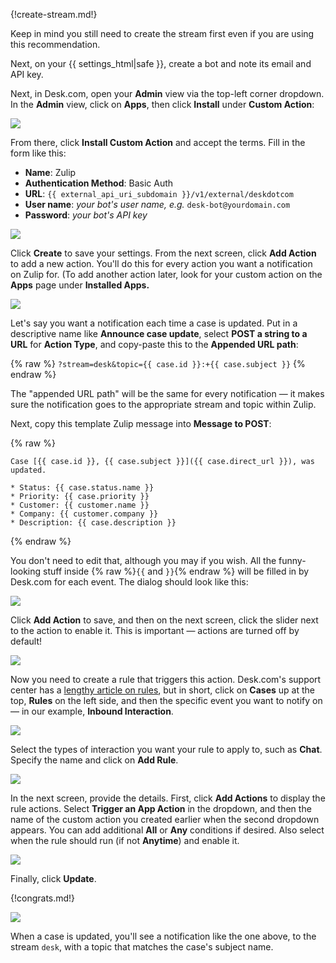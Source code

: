 {!create-stream.md!}

Keep in mind you still need to create the stream first even
if you are using this recommendation.

Next, on your {{ settings_html|safe }}, create a bot and
note its email and API key.

Next, in Desk.com, open your **Admin** view via the top-left
corner dropdown. In the **Admin** view, click on **Apps**, then
click **Install** under **Custom Action**:

![](/static/images/integrations/desk/001.png)

From there, click **Install Custom Action** and accept the terms.
Fill in the form like this:

* **Name**: Zulip
* **Authentication Method**: Basic Auth
* **URL**: `{{ external_api_uri_subdomain }}/v1/external/deskdotcom`
* **User name**: *your bot's user name, e.g.* `desk-bot@yourdomain.com`
* **Password**: *your bot's API key*

![](/static/images/integrations/desk/002.png)

Click **Create** to save your settings. From the next screen, click
**Add Action** to add a new action. You'll do this for every action
you want a notification on Zulip for. (To add another action later,
look for your custom action on the **Apps** page under
**Installed Apps.**

![](/static/images/integrations/desk/003.png)

Let's say you want a notification each time a case is updated. Put
in a descriptive name like **Announce case update**, select
**POST a string to a URL** for **Action Type**, and copy-paste this
to the **Appended URL path**:

{% raw %}
`?stream=desk&topic={{ case.id }}:+{{ case.subject }}`
{% endraw %}

The "appended URL path" will be the same for every notification —
it makes sure the notification goes to the appropriate stream and topic
within Zulip.

Next, copy this template Zulip message into **Message to POST**:

{% raw %}
```
Case [{{ case.id }}, {{ case.subject }}]({{ case.direct_url }}), was updated.

* Status: {{ case.status.name }}
* Priority: {{ case.priority }}
* Customer: {{ customer.name }}
* Company: {{ customer.company }}
* Description: {{ case.description }}
```
{% endraw %}

You don't need to edit that, although you may if you wish. All
the funny-looking stuff inside {% raw %}`{{` and `}}`{% endraw %}
will be filled in by Desk.com for each event. The dialog should
look like this:

![](/static/images/integrations/desk/004.png)

Click **Add Action** to save, and then on the next screen, click the
slider next to the action to enable it. This is important — actions are
turned off by default!

![](/static/images/integrations/desk/005.png)

Now you need to create a rule that triggers this action. Desk.com's
support center has a [lengthy article on rules][1], but in short,
click on **Cases** up at the top, **Rules** on the left side, and
then the specific event you want to notify on — in our example,
**Inbound Interaction**.

[1]: https://support.desk.com/customer/portal/articles/1376

![](/static/images/integrations/desk/006.png)

Select the types of interaction you want your rule to apply to,
such as **Chat**. Specify the name and click on **Add Rule**.

![](/static/images/integrations/desk/007.png)

In the next screen, provide the details. First, click **Add Actions**
to display the rule actions. Select **Trigger an App Action** in the
dropdown, and then the name of the custom action you created earlier
when the second dropdown appears. You can add additional **All** or
**Any** conditions if desired. Also select when the rule should run
(if not **Anytime**) and enable it.

![](/static/images/integrations/desk/008.png)

Finally, click **Update**.

{!congrats.md!}

![](/static/images/integrations/desk/009.png)

When a case is updated, you'll see a notification like the one above,
to the stream `desk`, with a topic that matches the case's subject name.
